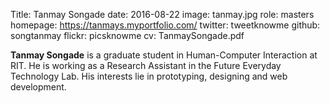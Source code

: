 Title: Tanmay Songade
date: 2016-08-22
image: tanmay.jpg
role: masters
homepage: https://tanmays.myportfolio.com/
twitter: tweetknowme
github: songtanmay
flickr: picsknowme
cv: TanmaySongade.pdf

**Tanmay Songade** is a graduate student in Human-Computer Interaction
at RIT. He is working as a Research Assistant in the Future Everyday
Technology Lab. His interests lie in prototyping, designing and web
development.
